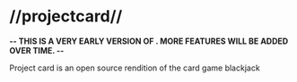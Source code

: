 # //projectcard//

**-- THIS IS A VERY EARLY VERSION OF . MORE FEATURES WILL BE ADDED OVER TIME. --**

Project card is an open source rendition of the card game blackjack
